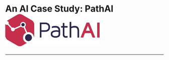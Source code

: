 # An AI Case Study: PathAI ![PathAI](https://github.com/oigwe-frx/pathAI-case-study/blob/main/PathAI-Logo-Horizontal-RGB(2).png)
---


